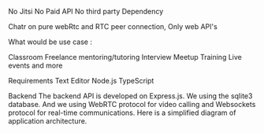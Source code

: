 No Jitsi
No Paid API
No third party Dependency

Chatr on pure webRtc and RTC peer connection, Only web API's

What would be use case :

Classroom
Freelance mentoring/tutoring
Interview
Meetup
Training 
Live events
 and more 
 
 Requirements
	Text Editor
	Node.js
	TypeScript


Backend
The backend API is developed on Express.js. We using the sqlite3 database. And we 
using WebRTC protocol for video calling and Websockets protocol for real-time 
communications. Here is a simplified diagram of application architecture.
